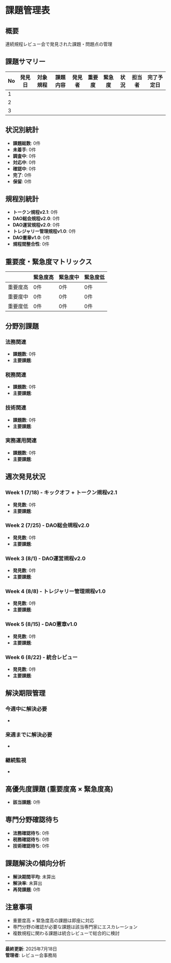 # 課題管理表

## 概要
連続規程レビュー会で発見された課題・問題点の管理

## 課題サマリー
| No | 発見日 | 対象規程 | 課題内容 | 発見者 | 重要度 | 緊急度 | 状況 | 担当者 | 完了予定日 |
|----|--------|----------|----------|--------|--------|--------|------|--------|------------|
| 1  |        |          |          |        |        |        |      |        |            |
| 2  |        |          |          |        |        |        |      |        |            |
| 3  |        |          |          |        |        |        |      |        |            |

## 状況別統計
- **課題総数**: 0件
- **未着手**: 0件
- **調査中**: 0件
- **対応中**: 0件
- **確認中**: 0件
- **完了**: 0件
- **保留**: 0件

## 規程別統計
- **トークン規程v2.1**: 0件
- **DAO総会規程v2.0**: 0件
- **DAO運営規程v2.0**: 0件
- **トレジャリー管理規程v1.0**: 0件
- **DAO憲章v1.0**: 0件
- **規程間整合性**: 0件

## 重要度・緊急度マトリックス
|           | 緊急度高 | 緊急度中 | 緊急度低 |
|-----------|----------|----------|----------|
| 重要度高  | 0件      | 0件      | 0件      |
| 重要度中  | 0件      | 0件      | 0件      |
| 重要度低  | 0件      | 0件      | 0件      |

## 分野別課題
### 法務関連
- **課題数**: 0件
- **主要課題**: 

### 税務関連
- **課題数**: 0件
- **主要課題**: 

### 技術関連
- **課題数**: 0件
- **主要課題**: 

### 実務運用関連
- **課題数**: 0件
- **主要課題**: 

## 週次発見状況
### Week 1 (7/18) - キックオフ + トークン規程v2.1
- **発見数**: 0件
- **主要課題**: 

### Week 2 (7/25) - DAO総会規程v2.0
- **発見数**: 0件
- **主要課題**: 

### Week 3 (8/1) - DAO運営規程v2.0
- **発見数**: 0件
- **主要課題**: 

### Week 4 (8/8) - トレジャリー管理規程v1.0
- **発見数**: 0件
- **主要課題**: 

### Week 5 (8/15) - DAO憲章v1.0
- **発見数**: 0件
- **主要課題**: 

### Week 6 (8/22) - 統合レビュー
- **発見数**: 0件
- **主要課題**: 

## 解決期限管理
### 今週中に解決必要
- 

### 来週までに解決必要
- 

### 継続監視
- 

## 高優先度課題 (重要度高 × 緊急度高)
- **該当課題**: 0件

## 専門分野確認待ち
- **法務確認待ち**: 0件
- **税務確認待ち**: 0件
- **技術確認待ち**: 0件

## 課題解決の傾向分析
- **解決期間平均**: 未算出
- **解決率**: 未算出
- **再発課題**: 0件

## 注意事項
- 重要度高 × 緊急度高の課題は即座に対応
- 専門分野の確認が必要な課題は該当専門家にエスカレーション
- 複数規程に関わる課題は統合レビューで総合的に検討

---
**最終更新**: 2025年7月18日  
**管理者**: レビュー会事務局 